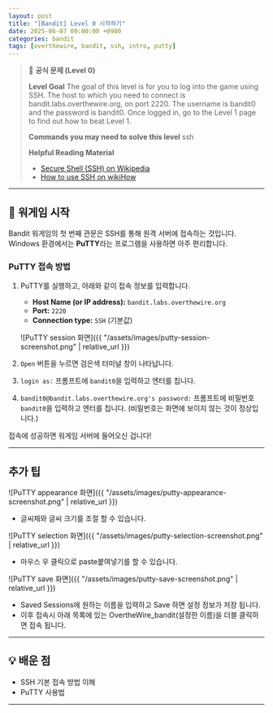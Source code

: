 ```yaml
---
layout: post
title: "[Bandit] Level 0 시작하기"
date: 2025-06-07 09:00:00 +0900
categories: bandit
tags: [overthewire, bandit, ssh, intro, putty]
---
```


> 📝 **공식 문제 (Level 0)**
>
> **Level Goal**
> The goal of this level is for you to log into the game using SSH. The host to which you need to connect is bandit.labs.overthewire.org, on port 2220. The username is bandit0 and the password is bandit0. Once logged in, go to the Level 1 page to find out how to beat Level 1.
>
> **Commands you may need to solve this level**
> ssh
>
> **Helpful Reading Material**
> - [Secure Shell (SSH) on Wikipedia](https://en.wikipedia.org/wiki/Secure_Shell)
> - [How to use SSH on wikiHow](https://www.wikihow.com/Use-SSH)


---

## 🚀 워게임 시작

Bandit 워게임의 첫 번째 관문은 SSH를 통해 원격 서버에 접속하는 것입니다. 
Windows 환경에서는 **PuTTY**라는 프로그램을 사용하면 아주 편리합니다.

### PuTTY 접속 방법

1.  PuTTY를 실행하고, 아래와 같이 접속 정보를 입력합니다.
    - **Host Name (or IP address):** `bandit.labs.overthewire.org`
    - **Port:** `2220`
    - **Connection type:** `SSH` (기본값)

    ![PuTTY session 화면]({{ "/assets/images/putty-session-screenshot.png" | relative_url }})
2.  `Open` 버튼을 누르면 검은색 터미널 창이 나타납니다.
3.  `login as:` 프롬프트에 `bandit0`을 입력하고 엔터를 칩니다.
4.  `bandit0@bandit.labs.overthewire.org's password:` 프롬프트에 
비밀번호 `bandit0`을 입력하고 엔터를 칩니다. (비밀번호는 화면에 보이지 않는 것이 정상입니다.)

접속에 성공하면 워게임 서버에 들어오신 겁니다!

---

## 추가 팁

![PuTTY appearance 화면]({{ "/assets/images/putty-appearance-screenshot.png" | relative_url }})

- 글씨체와 글씨 크기를 조절 할 수 있습니다.

![PuTTY selection 화면]({{ "/assets/images/putty-selection-screenshot.png" | relative_url }})

- 마우스 우 클릭으로 paste붙여넣기를 할 수 있습니다.

![PuTTY save 화면]({{ "/assets/images/putty-save-screenshot.png" | relative_url }})

- Saved Sessions에 원하는 이름을 입력하고 Save 하면 설정 정보가 저장 됩니다.
- 이후 접속시 아래 목록에 있는 OvertheWire_bandit(설정한 이름)을 더블 클릭하면 접속 됩니다.



---

## 💡 배운 점

- SSH 기본 접속 방법 이해
- PuTTY 사용법

---
